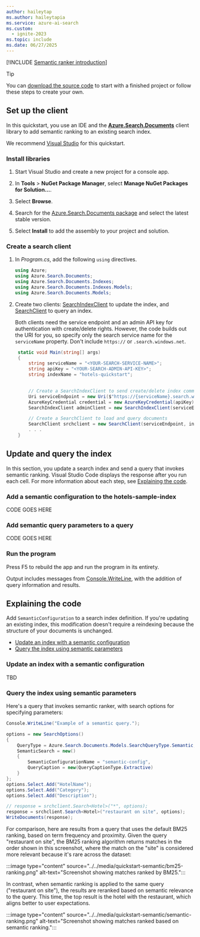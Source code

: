 ```yaml
---
author: haileytap
ms.author: haileytapia
ms.service: azure-ai-search
ms.custom:
  - ignite-2023
ms.topic: include
ms.date: 06/27/2025
---
```


[!INCLUDE [Semantic ranker introduction](semantic-ranker-intro.md)]

> [!TIP] 
> You can [download the source code](https://github.com/Azure-Samples/azure-search-dotnet-samples/tree/main/quickstart-semantic-search/SemanticSearchQuickstart) to start with a finished project or follow these steps to create your own. 

## Set up the client

In this quickstart, you use an IDE and the [**Azure.Search.Documents**](/dotnet/api/overview/azure/search.documents-readme) client library to add semantic ranking to an existing search index.

We recommend [Visual Studio](https://visualstudio.microsoft.com/vs/community/) for this quickstart.

### Install libraries

1. Start Visual Studio and create a new project for a console app.

1. In **Tools** > **NuGet Package Manager**, select **Manage NuGet Packages for Solution...**.

1. Select **Browse**.

1. Search for the [Azure.Search.Documents package](https://www.nuget.org/packages/Azure.Search.Documents/) and select the latest stable version.

1. Select **Install** to add the assembly to your project and solution.

### Create a search client

1. In *Program.cs*, add the following `using` directives.

   ```csharp
   using Azure;
   using Azure.Search.Documents;
   using Azure.Search.Documents.Indexes;
   using Azure.Search.Documents.Indexes.Models;
   using Azure.Search.Documents.Models;
   ```

1. Create two clients: [SearchIndexClient](/dotnet/api/azure.search.documents.indexes.searchindexclient) to update the index, and [SearchClient](/dotnet/api/azure.search.documents.searchclient) to query an index.

    Both clients need the service endpoint and an admin API key for authentication with create/delete rights. However, the code builds out the URI for you, so specify only the search service name for the `serviceName` property. Don't include `https://` or `.search.windows.net`.

   ```csharp
    static void Main(string[] args)
    {
        string serviceName = "<YOUR-SEARCH-SERVICE-NAME>";
        string apiKey = "<YOUR-SEARCH-ADMIN-API-KEY>";
        string indexName = "hotels-quickstart";
        

        // Create a SearchIndexClient to send create/delete index commands
        Uri serviceEndpoint = new Uri($"https://{serviceName}.search.windows.net/");
        AzureKeyCredential credential = new AzureKeyCredential(apiKey);
        SearchIndexClient adminClient = new SearchIndexClient(serviceEndpoint, credential);

        // Create a SearchClient to load and query documents
        SearchClient srchclient = new SearchClient(serviceEndpoint, indexName, credential);
        . . . 
    }
    ```

## Update and query the index

In this section, you update a search index and send a query that invokes semantic ranking. Visual Studio Code displays the response after you run each cell. For more information about each step, see [Explaining the code](#explaining-the-code).

### Add a semantic configuration to the hotels-sample-index

CODE GOES HERE

### Add semantic query parameters to a query

CODE GOES HERE

### Run the program

Press F5 to rebuild the app and run the program in its entirety.

Output includes messages from [Console.WriteLine](/dotnet/api/system.console.writeline), with the addition of query information and results.

## Explaining the code

Add `SemanticConfiguration` to a search index definition. If you're updating an existing index, this modification doesn't require a reindexing because the structure of your documents is unchanged.

+ [Update an index with a semantic configuration](#update-an-index-with-a-semantic-configuration)
+ [Query the index using semantic parameters](#query-the-index-using-semantic-parameters)

### Update an index with a semantic configuration

TBD

### Query the index using semantic parameters

Here's a query that invokes semantic ranker, with search options for specifying parameters:

```csharp
Console.WriteLine("Example of a semantic query.");

options = new SearchOptions()
{
    QueryType = Azure.Search.Documents.Models.SearchQueryType.Semantic,
    SemanticSearch = new()
    {
        SemanticConfigurationName = "semantic-config",
        QueryCaption = new(QueryCaptionType.Extractive)
    }
};
options.Select.Add("HotelName");
options.Select.Add("Category");
options.Select.Add("Description");

// response = srchclient.Search<Hotel>("*", options);
response = srchclient.Search<Hotel>("restaurant on site", options);
WriteDocuments(response);
```

For comparison, here are results from a query that uses the default BM25 ranking, based on term frequency and proximity. Given the query "restaurant on site", the BM25 ranking algorithm returns matches in the order shown in this screenshot, where the match on the "site" is considered more relevant because it's rare across the dataset:

:::image type="content" source="../../media/quickstart-semantic/bm25-ranking.png" alt-text="Screenshot showing matches ranked by BM25.":::

In contrast, when semantic ranking is applied to the same query ("restaurant on site"), the results are reranked based on semantic relevance to the query. This time, the top result is the hotel with the restaurant, which aligns better to user expectations.

:::image type="content" source="../../media/quickstart-semantic/semantic-ranking.png" alt-text="Screenshot showing matches ranked based on semantic ranking.":::


